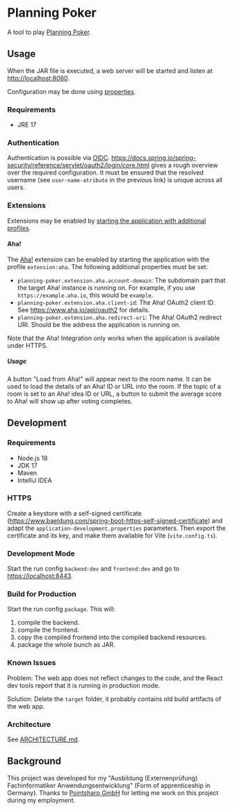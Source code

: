 # Planning Poker

A tool to play [Planning Poker](https://en.wikipedia.org/wiki/Planning_poker).

## Usage

When the JAR file is executed, a web server will be started and listen at <http://localhost:8080>.

Configuration may be done
using [properties](https://docs.spring.io/spring-boot/docs/current/reference/html/howto.html#howto.properties-and-configuration.external-properties-location).

### Requirements

- JRE 17

### Authentication

Authentication is possible
via [OIDC](<https://en.wikipedia.org/wiki/OpenID#OpenID_Connect_(OIDC)>). <https://docs.spring.io/spring-security/reference/servlet/oauth2/login/core.html>
gives a rough overview
over the required configuration. It must be ensured that the resolved username (see `user-name-atribute` in the previous
link) is unique across all users.

### Extensions

Extensions may be enabled
by [starting the application with additional profiles](https://docs.spring.io/spring-boot/docs/current/reference/html/howto.html#howto.properties-and-configuration.set-active-spring-profiles).

#### Aha!

The [Aha!](https://www.aha.io/ideas/overview) extension can be enabled by starting the application with the
profile `extension:aha`.
The following additional properties must be set:

- `planning-poker.extension.aha.account-domain`: The subdomain part that the target Aha! instance is running on. For
  example, if you use `https://example.aha.io`, this would be `example`.
- `planning-poker.extension.aha.client-id`: The Aha! OAuth2 client ID. See <https://www.aha.io/api/oauth2> for details.
- `planning-poker.extension.aha.redirect-uri`: The Aha! OAuth2 redirect URI. Should be the address the application is
  running on.

Note that the Aha! Integration only works when the application is available under HTTPS.

##### Usage

A button "Load from Aha!" will appear next to the room name. It can be used to load the details of an Aha! ID or URL
into the room.
If the topic of a room is set to an Aha! idea ID or URL, a button to submit the average score to Aha! will show up after
voting completes.

## Development

### Requirements

- Node.js 18
- JDK 17
- Maven
- IntelliJ IDEA

### HTTPS

Create a keystore with a self-signed certificate (https://www.baeldung.com/spring-boot-https-self-signed-certificate)
and adapt
the `application-development.properties` parameters.
Then export the certificate and its key, and make them available for Vite (`vite.config.ts`).

### Development Mode

Start the run config `backend:dev` and `frontend:dev` and go to <https://localhost:8443>.

### Build for Production

Start the run config `package`.
This will:

1. compile the backend.
2. compile the frontend.
3. copy the compiled frontend into the compiled backend resources.
4. package the whole bunch as JAR.

### Known Issues

Problem: The web app does not reflect changes to the code, and the React dev tools report that it is running in
production mode.

Solution: Delete the `target` folder, it probably contains old build artifacts of the web app.

### Architecture

See [ARCHITECTURE.md](./ARCHITECTURE.md).

## Background

This project was developed for my "Ausbildung (Externenprüfung) Fachinformatiker Anwendungsentwicklung" (Form of
apprenticeship in Germany).
Thanks to [Pointsharp GmbH](https://www.cryptshare.com) for letting me work on this project during my employment.
